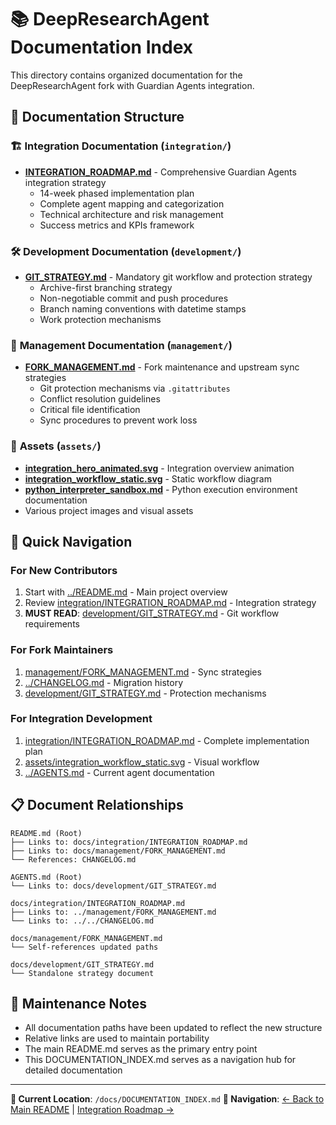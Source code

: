 # 📚 DeepResearchAgent Documentation Index

This directory contains organized documentation for the DeepResearchAgent fork with Guardian Agents integration.

## 📁 Documentation Structure

### 🏗️ **Integration Documentation** (`integration/`)
- **[INTEGRATION_ROADMAP.md](integration/INTEGRATION_ROADMAP.md)** - Comprehensive Guardian Agents integration strategy
  - 14-week phased implementation plan
  - Complete agent mapping and categorization
  - Technical architecture and risk management
  - Success metrics and KPIs framework

### 🛠️ **Development Documentation** (`development/`)
- **[GIT_STRATEGY.md](development/GIT_STRATEGY.md)** - Mandatory git workflow and protection strategy
  - Archive-first branching strategy
  - Non-negotiable commit and push procedures
  - Branch naming conventions with datetime stamps
  - Work protection mechanisms

### 🔧 **Management Documentation** (`management/`)
- **[FORK_MANAGEMENT.md](management/FORK_MANAGEMENT.md)** - Fork maintenance and upstream sync strategies
  - Git protection mechanisms via `.gitattributes`
  - Conflict resolution guidelines
  - Critical file identification
  - Sync procedures to prevent work loss

### 🎨 **Assets** (`assets/`)
- **[integration_hero_animated.svg](assets/integration_hero_animated.svg)** - Integration overview animation
- **[integration_workflow_static.svg](assets/integration_workflow_static.svg)** - Static workflow diagram
- **[python_interpreter_sandbox.md](assets/python_interpreter_sandbox.md)** - Python execution environment documentation
- Various project images and visual assets

## 🚀 **Quick Navigation**

### **For New Contributors**
1. Start with [../README.md](../README.md) - Main project overview
2. Review [integration/INTEGRATION_ROADMAP.md](integration/INTEGRATION_ROADMAP.md) - Integration strategy
3. **MUST READ**: [development/GIT_STRATEGY.md](development/GIT_STRATEGY.md) - Git workflow requirements

### **For Fork Maintainers**
1. [management/FORK_MANAGEMENT.md](management/FORK_MANAGEMENT.md) - Sync strategies
2. [../CHANGELOG.md](../CHANGELOG.md) - Migration history
3. [development/GIT_STRATEGY.md](development/GIT_STRATEGY.md) - Protection mechanisms

### **For Integration Development**
1. [integration/INTEGRATION_ROADMAP.md](integration/INTEGRATION_ROADMAP.md) - Complete implementation plan
2. [assets/integration_workflow_static.svg](assets/integration_workflow_static.svg) - Visual workflow
3. [../AGENTS.md](../AGENTS.md) - Current agent documentation

## 📋 **Document Relationships**

```
README.md (Root)
├── Links to: docs/integration/INTEGRATION_ROADMAP.md
├── Links to: docs/management/FORK_MANAGEMENT.md
└── References: CHANGELOG.md

AGENTS.md (Root)
└── Links to: docs/development/GIT_STRATEGY.md

docs/integration/INTEGRATION_ROADMAP.md
├── Links to: ../management/FORK_MANAGEMENT.md
└── Links to: ../../CHANGELOG.md

docs/management/FORK_MANAGEMENT.md
└── Self-references updated paths

docs/development/GIT_STRATEGY.md
└── Standalone strategy document
```

## 🔄 **Maintenance Notes**

- All documentation paths have been updated to reflect the new structure
- Relative links are used to maintain portability
- The main README.md serves as the primary entry point
- This DOCUMENTATION_INDEX.md serves as a navigation hub for detailed documentation

---

**📍 Current Location**: `/docs/DOCUMENTATION_INDEX.md`
**🔗 Navigation**: [← Back to Main README](../README.md) | [Integration Roadmap →](integration/INTEGRATION_ROADMAP.md)